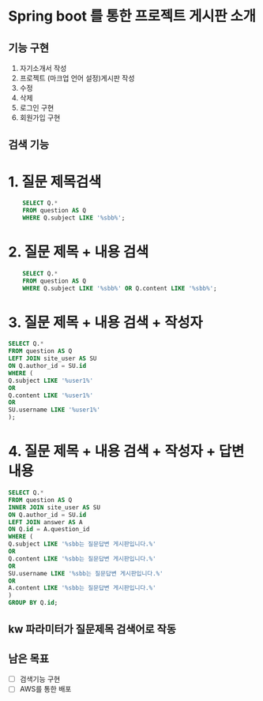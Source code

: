 # Spring boot 를 통한 프로젝트 게시판 소개
## 기능 구현
1. 자기소개서 작성
2. 프로젝트 (마크업 언어 설정)게시판 작성
2. 수정
3. 삭제
4. 로그인 구현
5. 회원가입 구현

## 검색 기능
# 1. 질문 제목검색
```sql
    SELECT Q.*
    FROM question AS Q
    WHERE Q.subject LIKE '%sbb%';
```


# 2. 질문 제목 + 내용 검색
```sql
    SELECT Q.*
    FROM question AS Q
    WHERE Q.subject LIKE '%sbb%' OR Q.content LIKE '%sbb%';
```


# 3. 질문 제목 + 내용 검색 + 작성자
```sql
SELECT Q.*
FROM question AS Q
LEFT JOIN site_user AS SU
ON Q.author_id = SU.id
WHERE (
Q.subject LIKE '%user1%'
OR
Q.content LIKE '%user1%'
OR
SU.username LIKE '%user1%'
);

```
# 4. 질문 제목 + 내용 검색 + 작성자 + 답변 내용
```sql
SELECT Q.*
FROM question AS Q
INNER JOIN site_user AS SU
ON Q.author_id = SU.id
LEFT JOIN answer AS A
ON Q.id = A.question_id
WHERE (
Q.subject LIKE '%sbb는 질문답변 게시판입니다.%'
OR
Q.content LIKE '%sbb는 질문답변 게시판입니다.%'
OR
SU.username LIKE '%sbb는 질문답변 게시판입니다.%'
OR
A.content LIKE '%sbb는 질문답변 게시판입니다.%'
)
GROUP BY Q.id;
```

## kw 파라미터가 질문제목 검색어로 작동



## 남은 목표
- [ ] 검색기능 구현
- [ ] AWS를 통한 배포

```java

```